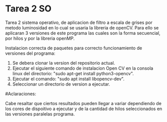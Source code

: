 # Tarea 2 SO

Tarea 2 sistema operativo, de aplicacion de filtro a escala de grises por metodo luminosidad en lo cual se usaria la libreria de openCV.
Para ello se aplicaran 3 versiones de este programa las cuales son la forma secuencial, por hilos y por la libreria openMP.

Instalacion correcta de paquetes para correcto funcionamiento de versiones del programa:

1) Se debera clonar la version del repositorio actual.
2) Ejecutar el siguiente comando de instalacion Open CV en la consola linux del directorio: "sudo apt-get install python3-opencv".
3) Ejecutar el comando: "sudo apt install libopencv-dev".
4) Seleccionar un directorio de version a ejecutar.


#Aclaraciones:

Cabe resaltar que ciertos resultados pueden llegar a variar dependiendo de los cores de dispoitivo a ejecutar y de la cantidad de hilos seleccionados en las versiones paralelas programa.
